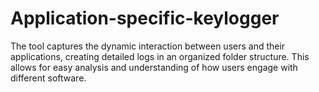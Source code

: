 # Application-specific-keylogger
The tool captures the dynamic interaction between users and their applications, creating detailed logs in an organized folder structure. This allows for easy analysis and understanding of how users engage with different software.
